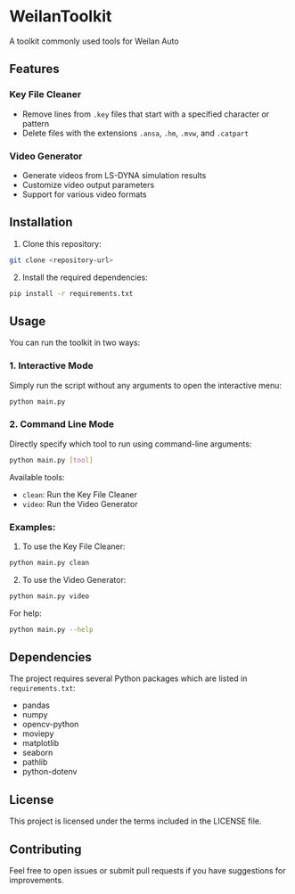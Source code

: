 # WeilanToolkit
A toolkit commonly used tools for Weilan Auto

## Features

### Key File Cleaner
- Remove lines from `.key` files that start with a specified character or pattern
- Delete files with the extensions `.ansa`, `.hm`, `.mvw`, and `.catpart`

### Video Generator
- Generate videos from LS-DYNA simulation results
- Customize video output parameters
- Support for various video formats

## Installation

1. Clone this repository:
```bash
git clone <repository-url>
```

2. Install the required dependencies:
```bash
pip install -r requirements.txt
```

## Usage

You can run the toolkit in two ways:

### 1. Interactive Mode
Simply run the script without any arguments to open the interactive menu:
```bash
python main.py
```

### 2. Command Line Mode
Directly specify which tool to run using command-line arguments:
```bash
python main.py [tool]
```

Available tools:
- `clean`: Run the Key File Cleaner
- `video`: Run the Video Generator

### Examples:

1. To use the Key File Cleaner:
```bash
python main.py clean
```

2. To use the Video Generator:
```bash
python main.py video
```

For help:
```bash
python main.py --help
```

## Dependencies

The project requires several Python packages which are listed in `requirements.txt`:
- pandas
- numpy
- opencv-python
- moviepy
- matplotlib
- seaborn
- pathlib
- python-dotenv

## License

This project is licensed under the terms included in the LICENSE file.

## Contributing

Feel free to open issues or submit pull requests if you have suggestions for improvements.

